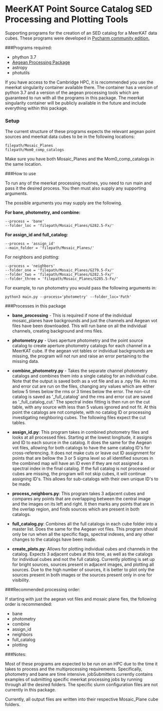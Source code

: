 # MeerKAT Point Source Catalog SED Processing and Plotting Tools

Supporting programs for the creation of an SED catalog for a MeerKAT data cubes.
These programs were developed in [Pycharm community edition.](https://www.jetbrains.com/pycharm/download/#section=mac)

###Programs required:
- phython 3.7
- [Aegean Processing Package](https://github.com/PaulHancock/Aegean)
- astropy
- photutils

If you have access to the Cambridge HPC, it is recommended you use the meerkat singularity container available there. 
The container has a version of python 3.7 and a version of the aegean processing tools which
are guaranteed to run with all the programs in this package. The meerkat singularity container will be publicly available
in the future and include everything within this package.

### Setup

The current structure of these programs expects the relevant aegean point sources
and meerkat data cubes to be in the following locations:

    filepath/Mosaic_Planes
    filepath/Mom0_comp_catalogs

Make sure you have both Mosaic_Planes and the Mom0_comp_catalogs in the same location.

###How to use

To run any of the meerkat processing routines, you need to run main and pass it the desired process.
You then must also supply any supporting arguments. 

The possible arguments you may supply are the following.

__For bane, photometry, and combine:__

    --process = 'bane' 
    --folder_loc = 'filepath/Mosaic_Planes/G282.5-Fx/'

__For assign_id and full_catalog:__

    --process = 'assign_id'
    --main_folder = 'filepath/Mosaic_Planes/'

For neighbors and plotting:

    --process = 'neighbors'
    --folder_one = 'filepath/Mosaic_Planes/G279.5-Fx/'
    --folder_two = 'filepath/Mosaic_Planes/G282.5-Fx/'
    --folder_three = 'filepath/Mosaic_Planes/G285.5-Fx/'

For example, to run photometry you would pass the following arguments in:

    python3 main.py --process='photometry' --folder_loc='Path'

###Processes in this package

- __bane_processing__ - This is required if none of the individual mosaic_planes have backgrounds and just the channels and 
Aegean vot files have been downloaded. This will run bane on all the individual channels, creating background and rms files.


- __photometry.py__ - Uses aperture photometry and the point source catalog to create aperture photometry catalogs for each 
channel in a MeerKAT cube. If the aegean vot tables or individual backgrounds are missing, the program
will not run and raise an error pertaining to the missing data.

- __combine_photometry.py__ - Takes the separate channel photometry catalogs and combines them into a single catalog for an 
individual cube. Note that the output is saved both as a vot file and as a .npy file. 
An rms and error cut are run on the files, changing any values which are either below 5 times
below the rms or 3 times below the error. The non-cut catalog is saved as '_full_catalog' and the
rms and error cut are saved as '_full_catalog_cut.' The spectral index fitting is then run
on the cut table, with any source with less than 5 values ignored and not fit.
At this point the catalogs are not
complete, with no catalog ID or processing investigating neighboring cubes. The following files
expect the cut tables.


- __assign_id.py__: This program takes in combined photometry files and looks at all processed files. Starting
at the lowest longitude, it assigns and ID to each source in the catalog. It does the same for the Aegean vot
files, allowing for both catalogs to have the same catalog ID's for cross-referencing.
It does not make cuts or leave
out ID assignment for points that are bellow the 3 or 5 sigma level so all identified sources in the combined
map will have an ID even if they are not assigned a spectral index in the final catalog. If the full
catalog is not processed or cubes are missing, the program will not skip cubes, it will continue assigning
ID's. This allows for sub-catalogs with their own unique ID's to be made.


- __process_neighbors.py__: This program takes 3 adjacent cubes and compares any points that are overlapping between
the central image and the images on its left and right. It then marks any points that are in the overlap region,
and finds sources which are present in both catalogs. 


- __full_catalog.py__: Combines all the full catalogs in each cube folder into a master list. Does the same
for the Aegean vot files.
This program should only be run when all the specific flags, spectral indexes, and any other
changes to the catalogs have been made.


- __create_plots.py__: Allows for plotting individual cubes and channels in the catalog. 
Expects 3 adjacent cubes at this time, as well as the catalogs for individual cubes and not the full catalog.
Currently plotting is set up for bright sources, sources present in adjacent images, and plotting all sources.
Due to the high number of sources, it is better to plot only the sources present in both images or the sources
present only in one for visibility.


###Recommended processing order:

If starting with just the aegean vot files and mosaic plane fles, the following order is recommended:

- bane
- photometry
- combine
- assign_id
- neighbors
- full_catalog
- plotting

###Notes:

Most of these programs are expected to be run on an HPC due to the time it takes to process 
and the multiprocessing requirements. Specifically, photometry and bane are time intensive.
jobSubmitters currently contains examples of submitting specific meerkat processing 
jobs by running through all the desired folders. The specific slurm configuration files are not currently
in this package.

Currently, all output files are written into their respective Mosaic_Plane cube folders.
